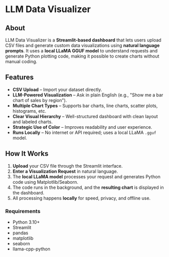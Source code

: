 # LLM Data Visualizer

##  About
LLM Data Visualizer is a **Streamlit-based dashboard** that lets users upload CSV files and generate custom data visualizations using **natural language prompts**. It uses a **local LLaMA GGUF model** to understand requests and generate Python plotting code, making it possible to create charts without manual coding.

##  Features
-  **CSV Upload** – Import your dataset directly.
-  **LLM-Powered Visualization** – Ask in plain English (e.g., "Show me a bar chart of sales by region").
-  **Multiple Chart Types** – Supports bar charts, line charts, scatter plots, histograms, etc.
-  **Clear Visual Hierarchy** – Well-structured dashboard with clean layout and labeled charts.
-  **Strategic Use of Color** – Improves readability and user experience.
-  **Runs Locally** – No internet or API required; uses a local LLaMA `.gguf` model.

##  How It Works
1. **Upload** your CSV file through the Streamlit interface.
2. **Enter a Visualization Request** in natural language.
3. The **local LLaMA model** processes your request and generates Python code using Matplotlib/Seaborn.
4. The code runs in the background, and the **resulting chart** is displayed in the dashboard.
5. All processing happens **locally** for speed, privacy, and offline use.


### Requirements
- Python 3.10+
- Streamlit
- pandas
- matplotlib
- seaborn
- llama-cpp-python
